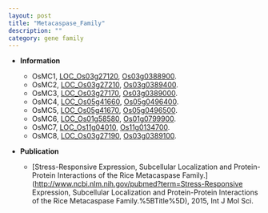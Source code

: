 ```yaml
---
layout: post
title: "Metacaspase_Family"
description: ""
category: gene family
---
```


* **Information**  
    + OsMC1, [LOC_Os03g27120](http://rice.plantbiology.msu.edu/cgi-bin/ORF_infopage.cgi?orf=LOC_Os03g27120), [Os03g0388900](http://rapdb.dna.affrc.go.jp/viewer/gbrowse_details/irgsp1?name=Os03g0388900).
    + OsMC2, [LOC_Os03g27210](http://rice.plantbiology.msu.edu/cgi-bin/ORF_infopage.cgi?orf=LOC_Os03g27210), [Os03g0389400](http://rapdb.dna.affrc.go.jp/viewer/gbrowse_details/irgsp1?name=Os03g0389400).
    + OsMC3, [LOC_Os03g27170](http://rice.plantbiology.msu.edu/cgi-bin/ORF_infopage.cgi?orf=LOC_Os03g27170), [Os03g0389000](http://rapdb.dna.affrc.go.jp/viewer/gbrowse_details/irgsp1?name=Os03g0389000).
    + OsMC4, [LOC_Os05g41660](http://rice.plantbiology.msu.edu/cgi-bin/ORF_infopage.cgi?orf=LOC_Os05g41660), [Os05g0496400](http://rapdb.dna.affrc.go.jp/viewer/gbrowse_details/irgsp1?name=Os05g0496400).
    + OsMC5, [LOC_Os05g41670](http://rice.plantbiology.msu.edu/cgi-bin/ORF_infopage.cgi?orf=LOC_Os05g41670), [Os05g0496500](http://rapdb.dna.affrc.go.jp/viewer/gbrowse_details/irgsp1?name=Os05g0496500).
    + OsMC6, [LOC_Os01g58580](http://rice.plantbiology.msu.edu/cgi-bin/ORF_infopage.cgi?orf=LOC_Os01g58580), [Os01g0799900](http://rapdb.dna.affrc.go.jp/viewer/gbrowse_details/irgsp1?name=Os01g0799900).
    + OsMC7, [LOC_Os11g04010](http://rice.plantbiology.msu.edu/cgi-bin/ORF_infopage.cgi?orf=LOC_Os11g04010), [Os11g0134700](http://rapdb.dna.affrc.go.jp/viewer/gbrowse_details/irgsp1?name=Os11g0134700).
    + OsMC8, [LOC_Os03g27190](http://rice.plantbiology.msu.edu/cgi-bin/ORF_infopage.cgi?orf=LOC_Os03g27190), [Os03g0389100](http://rapdb.dna.affrc.go.jp/viewer/gbrowse_details/irgsp1?name=Os03g0389100).

* **Publication**  
    + [Stress-Responsive Expression, Subcellular Localization and Protein-Protein Interactions of the Rice Metacaspase Family.](http://www.ncbi.nlm.nih.gov/pubmed?term=Stress-Responsive Expression, Subcellular Localization and Protein-Protein Interactions of the Rice Metacaspase Family.%5BTitle%5D), 2015, Int J Mol Sci.


